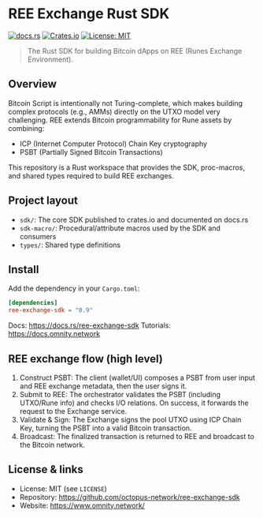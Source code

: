 # REE Exchange Rust SDK

[![docs.rs](https://img.shields.io/docsrs/ree-exchange-sdk)](https://docs.rs/ree-exchange-sdk/latest/ree_exchange_sdk/)
[![Crates.io](https://img.shields.io/crates/v/ree-exchange-sdk.svg)](https://crates.io/crates/ree-exchange-sdk)
[![License: MIT](https://img.shields.io/badge/License-MIT-yellow.svg)](LICENSE)

> The Rust SDK for building Bitcoin dApps on REE (Runes Exchange Environment).

## Overview

Bitcoin Script is intentionally not Turing-complete, which makes building complex protocols (e.g., AMMs) directly on the UTXO model very challenging. REE extends Bitcoin programmability for Rune assets by combining:

- ICP (Internet Computer Protocol) Chain Key cryptography
- PSBT (Partially Signed Bitcoin Transactions)

This repository is a Rust workspace that provides the SDK, proc-macros, and shared types required to build REE exchanges.

## Project layout

- `sdk/`: The core SDK published to crates.io and documented on docs.rs
- `sdk-macro/`: Procedural/attribute macros used by the SDK and consumers
- `types/`: Shared type definitions

## Install

Add the dependency in your `Cargo.toml`:

```toml
[dependencies]
ree-exchange-sdk = "0.9"
```

Docs: https://docs.rs/ree-exchange-sdk
Tutorials: https://docs.omnity.network

## REE exchange flow (high level)

1. Construct PSBT: The client (wallet/UI) composes a PSBT from user input and REE exchange metadata, then the user signs it.
2. Submit to REE: The orchestrator validates the PSBT (including UTXO/Rune info) and checks I/O relations. On success, it forwards the request to the Exchange service.
3. Validate & Sign: The Exchange signs the pool UTXO using ICP Chain Key, turning the PSBT into a valid Bitcoin transaction.
4. Broadcast: The finalized transaction is returned to REE and broadcast to the Bitcoin network.

## License & links

- License: MIT (see `LICENSE`)
- Repository: https://github.com/octopus-network/ree-exchange-sdk
- Website: https://www.omnity.network/
